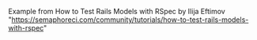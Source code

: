 Example from How to Test Rails Models with RSpec by Ilija Eftimov "https://semaphoreci.com/community/tutorials/how-to-test-rails-models-with-rspec"

